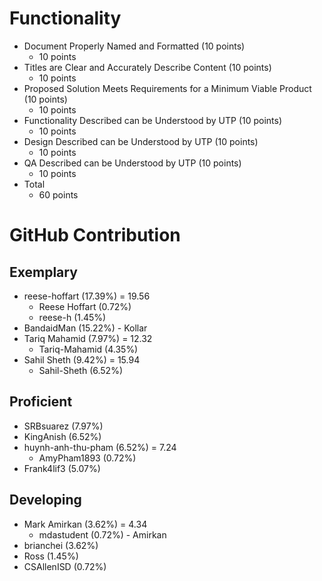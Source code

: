 # Functionality
* Document Properly Named and Formatted (10 points)
  * 10 points
* Titles are Clear and Accurately Describe Content (10 points)
  * 10 points
* Proposed Solution Meets Requirements for a Minimum Viable Product (10 points)
  * 10 points
* Functionality Described can be Understood by UTP (10 points)
  * 10 points
* Design Described can be Understood by UTP (10 points)
  * 10 points
* QA Described can be Understood by UTP (10 points)
  * 10 points
* Total
  * 60 points
# GitHub Contribution
## Exemplary
* reese-hoffart (17.39%) = 19.56
  * Reese Hoffart (0.72%)
  * reese-h (1.45%)
* BandaidMan (15.22%) - Kollar
* Tariq Mahamid (7.97%) = 12.32
  * Tariq-Mahamid (4.35%)
* Sahil Sheth (9.42%) = 15.94
  * Sahil-Sheth (6.52%)
## Proficient
* SRBsuarez (7.97%)
* KingAnish (6.52%)
* huynh-anh-thu-pham (6.52%) = 7.24
  * AmyPham1893 (0.72%)
* Frank4lif3 (5.07%)
## Developing
* Mark Amirkan (3.62%) = 4.34
  * mdastudent (0.72%) - Amirkan
* brianchei (3.62%)
* Ross (1.45%)
* CSAllenISD (0.72%)

